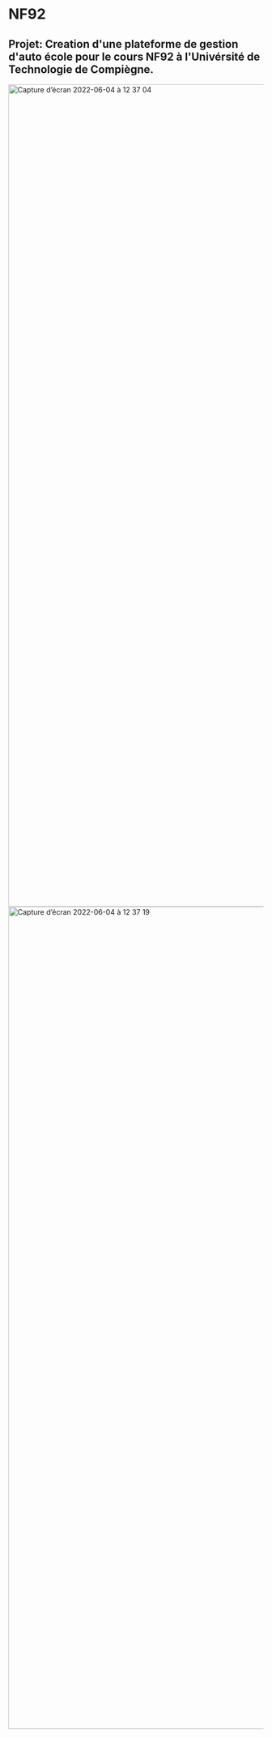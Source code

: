 # NF92

## Projet:  Creation d'une plateforme de gestion d'auto école pour le cours NF92 à l'Univérsité de Technologie de Compiègne.


<img width="1624" alt="Capture d’écran 2022-06-04 à 12 37 04" src="https://user-images.githubusercontent.com/102813576/171995566-7fbb68bf-9848-49af-955d-9af6c3071715.png">
<img width="1624" alt="Capture d’écran 2022-06-04 à 12 37 19" src="https://user-images.githubusercontent.com/102813576/171995569-de44bc80-81fc-4bed-9925-b007cabd8a82.png">
